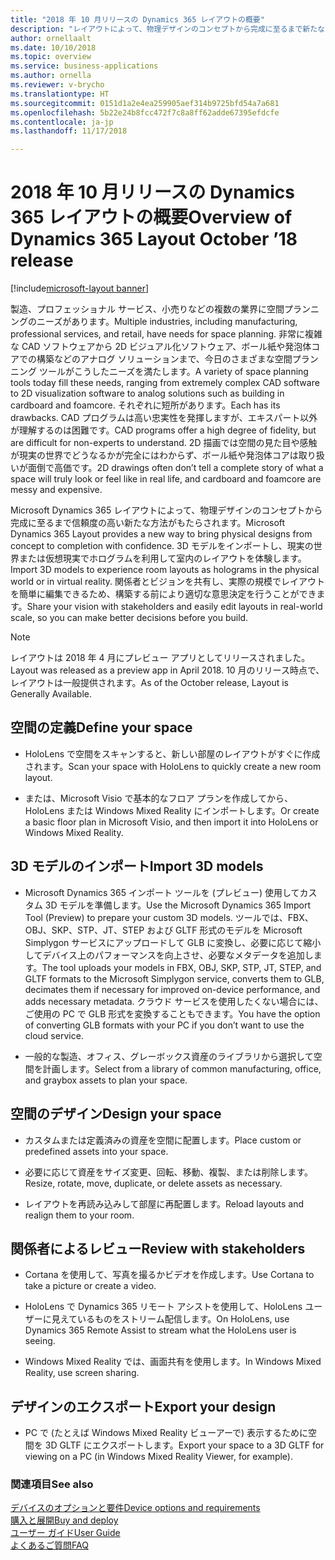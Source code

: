 ```yaml
---
title: "2018 年 10 月リリースの Dynamics 365 レイアウトの概要"
description: "レイアウトによって、物理デザインのコンセプトから完成に至るまで新たな方法がもたらされます。"
author: ornellaalt
ms.date: 10/10/2018
ms.topic: overview
ms.service: business-applications
ms.author: ornella
ms.reviewer: v-brycho
ms.translationtype: HT
ms.sourcegitcommit: 0151d1a2e4ea259905aef314b9725bfd54a7a681
ms.openlocfilehash: 5b22e24b8fcc472f7c8a8ff62adde67395efdcfe
ms.contentlocale: ja-jp
ms.lasthandoff: 11/17/2018

---
```


# <a name="overview-of-dynamics-365-layout-october-18-release"></a><span data-ttu-id="32593-103">2018 年 10 月リリースの Dynamics 365 レイアウトの概要</span><span class="sxs-lookup"><span data-stu-id="32593-103">Overview of Dynamics 365 Layout October ’18 release</span></span>

[!include[microsoft-layout banner](../includes/microsoft-layout.md)]

<span data-ttu-id="32593-104">製造、プロフェッショナル サービス、小売りなどの複数の業界に空間プランニングのニーズがあります。</span><span class="sxs-lookup"><span data-stu-id="32593-104">Multiple industries, including manufacturing, professional services, and retail, have needs for space planning.</span></span> <span data-ttu-id="32593-105">非常に複雑な CAD ソフトウェアから 2D ビジュアル化ソフトウェア、ボール紙や発泡体コアでの構築などのアナログ ソリューションまで、今日のさまざまな空間プランニング ツールがこうしたニーズを満たします。</span><span class="sxs-lookup"><span data-stu-id="32593-105">A variety of space planning tools today fill these needs, ranging from extremely complex CAD software to 2D visualization software to analog solutions such as building in cardboard and foamcore.</span></span> <span data-ttu-id="32593-106">それぞれに短所があります。</span><span class="sxs-lookup"><span data-stu-id="32593-106">Each has its drawbacks.</span></span> <span data-ttu-id="32593-107">CAD プログラムは高い忠実性を発揮しますが、エキスパート以外が理解するのは困難です。</span><span class="sxs-lookup"><span data-stu-id="32593-107">CAD programs offer a high degree of fidelity, but are difficult for non-experts to understand.</span></span> <span data-ttu-id="32593-108">2D 描画では空間の見た目や感触が現実の世界でどうなるかが完全にはわからず、ボール紙や発泡体コアは取り扱いが面倒で高価です。</span><span class="sxs-lookup"><span data-stu-id="32593-108">2D drawings often don’t tell a complete story of what a space will truly look or feel like in real life, and cardboard and foamcore are messy and expensive.</span></span>

<span data-ttu-id="32593-109">Microsoft Dynamics 365 レイアウトによって、物理デザインのコンセプトから完成に至るまで信頼度の高い新たな方法がもたらされます。</span><span class="sxs-lookup"><span data-stu-id="32593-109">Microsoft Dynamics 365 Layout provides a new way to bring physical designs from concept to completion with confidence.</span></span> <span data-ttu-id="32593-110">3D モデルをインポートし、現実の世界または仮想現実でホログラムを利用して室内のレイアウトを体験します。</span><span class="sxs-lookup"><span data-stu-id="32593-110">Import 3D models to experience room layouts as holograms in the physical world or in virtual reality.</span></span> <span data-ttu-id="32593-111">関係者とビジョンを共有し、実際の規模でレイアウトを簡単に編集できるため、構築する前により適切な意思決定を行うことができます。</span><span class="sxs-lookup"><span data-stu-id="32593-111">Share your vision with stakeholders and easily edit layouts in real-world scale, so you can make better decisions before you build.</span></span>

> [!NOTE]
> <span data-ttu-id="32593-112">レイアウトは 2018 年 4 月にプレビュー アプリとしてリリースされました。</span><span class="sxs-lookup"><span data-stu-id="32593-112">Layout was released as a preview app in April 2018.</span></span> <span data-ttu-id="32593-113">10 月のリリース時点で、レイアウトは一般提供されます。</span><span class="sxs-lookup"><span data-stu-id="32593-113">As of the October release, Layout is Generally Available.</span></span>

## <a name="define-your-space"></a><span data-ttu-id="32593-114">空間の定義</span><span class="sxs-lookup"><span data-stu-id="32593-114">Define your space</span></span>

-   <span data-ttu-id="32593-115">HoloLens で空間をスキャンすると、新しい部屋のレイアウトがすぐに作成されます。</span><span class="sxs-lookup"><span data-stu-id="32593-115">Scan your space with HoloLens to quickly create a new room layout.</span></span>

-   <span data-ttu-id="32593-116">または、Microsoft Visio で基本的なフロア プランを作成してから、HoloLens または Windows Mixed Reality にインポートします。</span><span class="sxs-lookup"><span data-stu-id="32593-116">Or create a basic floor plan in Microsoft Visio, and then import it into HoloLens or Windows Mixed Reality.</span></span>

## <a name="import-3d-models"></a><span data-ttu-id="32593-117">3D モデルのインポート</span><span class="sxs-lookup"><span data-stu-id="32593-117">Import 3D models</span></span>

-   <span data-ttu-id="32593-118">Microsoft Dynamics 365 インポート ツールを (プレビュー) 使用してカスタム 3D モデルを準備します。</span><span class="sxs-lookup"><span data-stu-id="32593-118">Use the Microsoft Dynamics 365 Import Tool (Preview) to prepare your custom 3D models.</span></span> <span data-ttu-id="32593-119">ツールでは、FBX、OBJ、SKP、STP、JT、STEP および GLTF 形式のモデルを Microsoft Simplygon サービスにアップロードして GLB に変換し、必要に応じて縮小してデバイス上のパフォーマンスを向上させ、必要なメタデータを追加します。</span><span class="sxs-lookup"><span data-stu-id="32593-119">The tool uploads your models in FBX, OBJ, SKP, STP, JT, STEP, and GLTF formats to the Microsoft Simplygon service, converts them to GLB, decimates them if necessary for improved on-device performance, and adds necessary metadata.</span></span> <span data-ttu-id="32593-120">クラウド サービスを使用したくない場合には、ご使用の PC で GLB 形式を変換することもできます。</span><span class="sxs-lookup"><span data-stu-id="32593-120">You have the option of converting GLB formats with your PC if you don’t want to use the cloud service.</span></span>

-   <span data-ttu-id="32593-121">一般的な製造、オフィス、グレーボックス資産のライブラリから選択して空間を計画します。</span><span class="sxs-lookup"><span data-stu-id="32593-121">Select from a library of common manufacturing, office, and graybox assets to plan your space.</span></span>

## <a name="design-your-space"></a><span data-ttu-id="32593-122">空間のデザイン</span><span class="sxs-lookup"><span data-stu-id="32593-122">Design your space</span></span>

-   <span data-ttu-id="32593-123">カスタムまたは定義済みの資産を空間に配置します。</span><span class="sxs-lookup"><span data-stu-id="32593-123">Place custom or predefined assets into your space.</span></span>

-   <span data-ttu-id="32593-124">必要に応じて資産をサイズ変更、回転、移動、複製、または削除します。</span><span class="sxs-lookup"><span data-stu-id="32593-124">Resize, rotate, move, duplicate, or delete assets as necessary.</span></span>

-   <span data-ttu-id="32593-125">レイアウトを再読み込みして部屋に再配置します。</span><span class="sxs-lookup"><span data-stu-id="32593-125">Reload layouts and realign them to your room.</span></span>

## <a name="review-with-stakeholders"></a><span data-ttu-id="32593-126">関係者によるレビュー</span><span class="sxs-lookup"><span data-stu-id="32593-126">Review with stakeholders</span></span>

-   <span data-ttu-id="32593-127">Cortana を使用して、写真を撮るかビデオを作成します。</span><span class="sxs-lookup"><span data-stu-id="32593-127">Use Cortana to take a picture or create a video.</span></span>

-   <span data-ttu-id="32593-128">HoloLens で Dynamics 365 リモート アシストを使用して、HoloLens ユーザーに見えているものをストリーム配信します。</span><span class="sxs-lookup"><span data-stu-id="32593-128">On HoloLens, use Dynamics 365 Remote Assist to stream what the HoloLens user is seeing.</span></span>

-   <span data-ttu-id="32593-129">Windows Mixed Reality では、画面共有を使用します。</span><span class="sxs-lookup"><span data-stu-id="32593-129">In Windows Mixed Reality, use screen sharing.</span></span>

## <a name="export-your-design"></a><span data-ttu-id="32593-130">デザインのエクスポート</span><span class="sxs-lookup"><span data-stu-id="32593-130">Export your design</span></span>

-   <span data-ttu-id="32593-131">PC で (たとえば Windows Mixed Reality ビューアーで) 表示するために空間を 3D GLTF にエクスポートします。</span><span class="sxs-lookup"><span data-stu-id="32593-131">Export your space to a 3D GLTF for viewing on a PC (in Windows Mixed Reality Viewer, for example).</span></span>


### <a name="see-also"></a><span data-ttu-id="32593-132">関連項目</span><span class="sxs-lookup"><span data-stu-id="32593-132">See also</span></span>
[<span data-ttu-id="32593-133">デバイスのオプションと要件</span><span class="sxs-lookup"><span data-stu-id="32593-133">Device options and requirements</span></span>](https://docs.microsoft.com/dynamics365/mixed-reality/layout/requirements) <br>
[<span data-ttu-id="32593-134">購入と展開</span><span class="sxs-lookup"><span data-stu-id="32593-134">Buy and deploy</span></span>](https://docs.microsoft.com/dynamics365/mixed-reality/licensing/buy-and-deploy) <br>
[<span data-ttu-id="32593-135">ユーザー ガイド</span><span class="sxs-lookup"><span data-stu-id="32593-135">User Guide</span></span>](https://docs.microsoft.com/dynamics365/mixed-reality/layout/user-guide) <br>
[<span data-ttu-id="32593-136">よくあるご質問</span><span class="sxs-lookup"><span data-stu-id="32593-136">FAQ</span></span>](https://docs.microsoft.com/dynamics365/mixed-reality/layout/faq)

